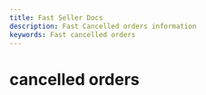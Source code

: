 ```yaml
---
title: Fast Seller Docs
description: Fast Cancelled orders information
keywords: Fast cancelled orders
---
```


# cancelled orders

